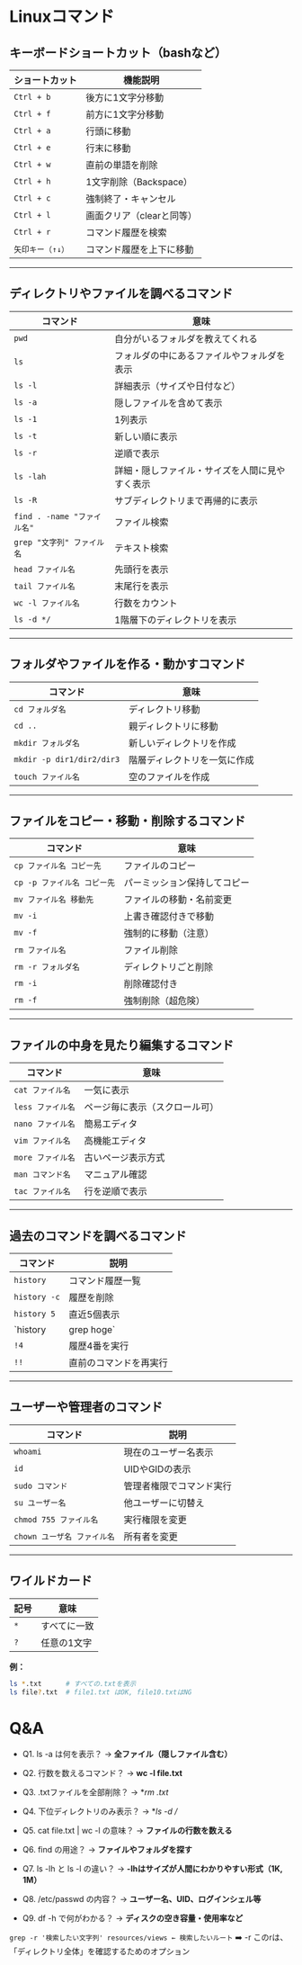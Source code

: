 # Linuxコマンド

## キーボードショートカット（bashなど）

| ショートカット   | 機能説明                  |
| ---------------- | ------------------------- |
| `Ctrl + b`       | 後方に1文字分移動         |
| `Ctrl + f`       | 前方に1文字分移動         |
| `Ctrl + a`       | 行頭に移動                |
| `Ctrl + e`       | 行末に移動                |
| `Ctrl + w`       | 直前の単語を削除          |
| `Ctrl + h`       | 1文字削除（Backspace）    |
| `Ctrl + c`       | 強制終了・キャンセル      |
| `Ctrl + l`       | 画面クリア（clearと同等） |
| `Ctrl + r`       | コマンド履歴を検索        |
| `矢印キー（↑↓）` | コマンド履歴を上下に移動  |

---

## ディレクトリやファイルを調べるコマンド

| コマンド                    | 意味                                           |
| --------------------------- | ---------------------------------------------- |
| `pwd`                       | 自分がいるフォルダを教えてくれる               |
| `ls`                        | フォルダの中にあるファイルやフォルダを表示     |
| `ls -l`                     | 詳細表示（サイズや日付など）                   |
| `ls -a`                     | 隠しファイルを含めて表示                       |
| `ls -1`                     | 1列表示                                        |
| `ls -t`                     | 新しい順に表示                                 |
| `ls -r`                     | 逆順で表示                                     |
| `ls -lah`                   | 詳細・隠しファイル・サイズを人間に見やすく表示 |
| `ls -R`                     | サブディレクトリまで再帰的に表示               |
| `find . -name "ファイル名"` | ファイル検索                                   |
| `grep "文字列" ファイル名`  | テキスト検索                                   |
| `head ファイル名`           | 先頭行を表示                                   |
| `tail ファイル名`           | 末尾行を表示                                   |
| `wc -l ファイル名`          | 行数をカウント                                 |
| `ls -d */`                  | 1階層下のディレクトリを表示                    |

---

## フォルダやファイルを作る・動かすコマンド

| コマンド                  | 意味                         |
| ------------------------- | ---------------------------- |
| `cd フォルダ名`           | ディレクトリ移動             |
| `cd ..`                   | 親ディレクトリに移動         |
| `mkdir フォルダ名`        | 新しいディレクトリを作成     |
| `mkdir -p dir1/dir2/dir3` | 階層ディレクトリを一気に作成 |
| `touch ファイル名`        | 空のファイルを作成           |

---

## ファイルをコピー・移動・削除するコマンド

| コマンド                    | 意味                         |
| --------------------------- | ---------------------------- |
| `cp ファイル名 コピー先`    | ファイルのコピー             |
| `cp -p ファイル名 コピー先` | パーミッション保持してコピー |
| `mv ファイル名 移動先`      | ファイルの移動・名前変更     |
| `mv -i`                     | 上書き確認付きで移動         |
| `mv -f`                     | 強制的に移動（注意）         |
| `rm ファイル名`             | ファイル削除                 |
| `rm -r フォルダ名`          | ディレクトリごと削除         |
| `rm -i`                     | 削除確認付き                 |
| `rm -f`                     | 強制削除（超危険）           |

---

## ファイルの中身を見たり編集するコマンド

| コマンド          | 意味                           |
| ----------------- | ------------------------------ |
| `cat ファイル名`  | 一気に表示                     |
| `less ファイル名` | ページ毎に表示（スクロール可） |
| `nano ファイル名` | 簡易エディタ                   |
| `vim ファイル名`  | 高機能エディタ                 |
| `more ファイル名` | 古いページ表示方式             |
| `man コマンド名`  | マニュアル確認                 |
| `tac ファイル名`  | 行を逆順で表示                 |

---

## 過去のコマンドを調べるコマンド

| コマンド     | 説明                   |
| ------------ | ---------------------- |
| `history`    | コマンド履歴一覧       |
| `history -c` | 履歴を削除             |
| `history 5`  | 直近5個表示            |
| `history     | grep hoge`             | hogeを含む履歴表示 |
| `!4`         | 履歴4番を実行          |
| `!!`         | 直前のコマンドを再実行 |

---

## ユーザーや管理者のコマンド

| コマンド                    | 説明                     |
| --------------------------- | ------------------------ |
| `whoami`                    | 現在のユーザー名表示     |
| `id`                        | UIDやGIDの表示           |
| `sudo コマンド`             | 管理者権限でコマンド実行 |
| `su ユーザー名`             | 他ユーザーに切替え       |
| `chmod 755 ファイル名`      | 実行権限を変更           |
| `chown ユーザ名 ファイル名` | 所有者を変更             |

---

## ワイルドカード

| 記号 | 意味         |
| ---- | ------------ |
| `*`  | すべてに一致 |
| `?`  | 任意の1文字  |

**例：**
```bash
ls *.txt      # すべての.txtを表示
ls file?.txt  # file1.txt はOK, file10.txtはNG
```

# Q&A
- Q1. ls -a は何を表示？
→ **全ファイル（隠しファイル含む）**

- Q2. 行数を数えるコマンド？
→ **wc -l file.txt**

- Q3. .txtファイルを全部削除？
→ **rm *.txt**

- Q4. 下位ディレクトリのみ表示？
→ **ls -d */**

- Q5. cat file.txt | wc -l の意味？
→ **ファイルの行数を数える**

- Q6. find の用途？
→ **ファイルやフォルダを探す**

- Q7. ls -lh と ls -l の違い？
→ **-lhはサイズが人間にわかりやすい形式（1K, 1M）**

- Q8. /etc/passwd の内容？
→ **ユーザー名、UID、ログインシェル等**

- Q9. df -h で何がわかる？
→ **ディスクの空き容量・使用率など**





`grep -r '検索したい文字列' resources/views ← 検索したいルート`
➡️ -r このrは、「ディレクトリ全体」を確認するためのオプション